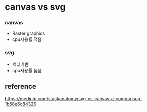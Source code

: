 # canvas vs svg
### canvas
- Raster graphics
- cpu사용률 적음
### svg
- 벡터기반
- cpu사용률 높음

## reference
https://medium.com/stackanatomy/svg-vs-canvas-a-comparison-1b58e6c84326
